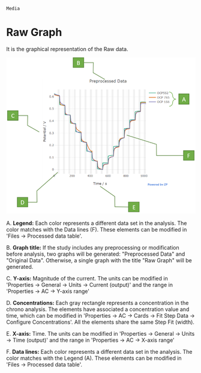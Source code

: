 `Media`

# Raw Graph

It is the graphical representation of the Raw data.

![](RAW.png)

A. **Legend:** Each color represents a different data set in the analysis. The color matches with the Data lines (F). These elements can be modified in 'Files -> Processed data table'.

B. **Graph title:** If the study includes any preprocessing or modification before analysis, two graphs will be generated: "Preprocessed Data" and "Original Data". Otherwise, a single graph with the title "Raw Graph" will be generated.

C. **Y-axis:** Magnitude of the current. The units can be modified in 'Properties -> General -> Units -> Current (output)' and the range in 'Properties -> AC -> Y-axis range'

D.  **Concentrations:** Each gray rectangle represents a concentration in the chrono analysis. The elements have associated a concentration value and time, which can be modified in 'Properties -> AC -> Cards -> Fit Step Data -> Configure Concentrations'. All the elements share the same Step Fit (width).

E.  **X-axis:** Time. The units can be modified in 'Properties -> General -> Units -> Time (output)' and the range in 'Properties -> AC -> X-axis range'

F.  **Data lines:** Each color represents a different data set in the analysis. The color matches with the Legend (A). These elements can be modified in 'Files -> Processed data table'.